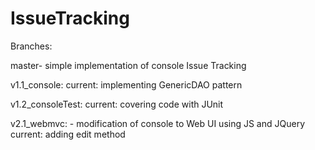 # IssueTracking

Branches:

master- simple implementation of console Issue Tracking

v1.1_console:
current: implementing GenericDAO pattern

v1.2_consoleTest:
current: covering code with JUnit

v2.1_webmvc: - modification of console to Web UI using JS and JQuery
current: adding edit method
